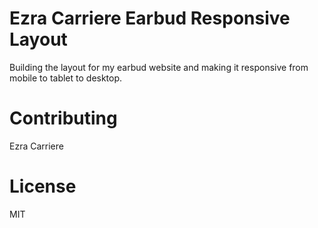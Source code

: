 # Ezra Carriere Earbud Responsive Layout

 Building the layout for my earbud website and making it responsive from mobile to tablet to desktop.

# Contributing

Ezra Carriere

# License

MIT
 
